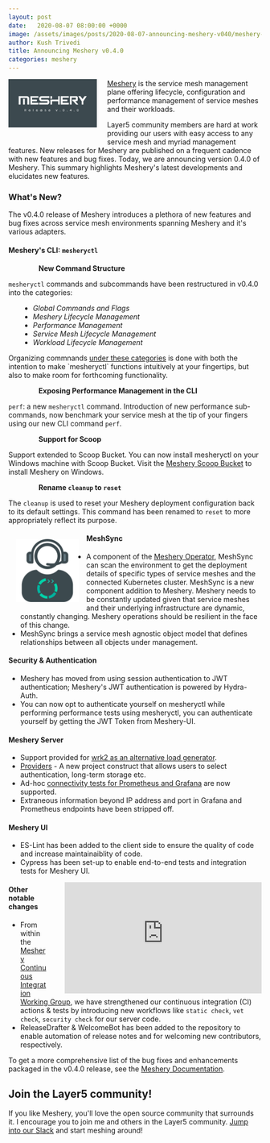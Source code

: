 ```yaml
---
layout: post
date:   2020-08-07 08:00:00 +0000
image: /assets/images/posts/2020-08-07-announcing-meshery-v040/meshery-v040.png
author: Kush Trivedi
title: Announcing Meshery v0.4.0
categories: meshery
---
```

<style>
.meshery-list-item {
        background-image:url('/assets/images/posts/2020-08-07-announcing-meshery-v040/meshery-logo-light.svg');
        height:1.5em;
        vertical-align: bottom;
        background-repeat: no-repeat;
        padding-left: 25px;
        margin-left: 15px;
        width: 20px;
        float:left;
}
.meshery-li-item {
        margin-left: 25px;
        font-style: italic;
}
.meshery-indent {
        margin-left: 30px;
}
</style>
<img src="/assets/images/posts/2020-08-07-announcing-meshery-v040/meshery-v040-inverted.png"
        alt="The service mesh management plane"
        style="width:35%;float:left;margin-right:20px;margin-bottom:20px;"/>

[Meshery](https://meshery.io) is the service mesh management plane offering lifecycle, configuration and performance management of service meshes and their workloads.

Layer5 community members are hard at work providing our users with easy access to any service mesh and myriad management features. New releases for Meshery are published on a frequent cadence with new features and bug fixes. Today, we are announcing version 0.4.0 of Meshery. This summary highlights Meshery's latest developments and elucidates new features.

### What's New?

The v0.4.0 release of Meshery introduces a plethora of new features and bug fixes across service mesh environments spanning Meshery and it's various adapters.

#### Meshery's CLI: `mesheryctl`

<div class="meshery-list-item"></div>

**New Command Structure** 

`mesheryctl` commands and subcommands have been restructured in v0.4.0 into the categories:

<ul>
<li class="meshery-li-item">Global Commands and Flags</li>
<li class="meshery-li-item">Meshery Lifecycle Management</li>
<li class="meshery-li-item">Performance Management</li>
<li class="meshery-li-item">Service Mesh Lifecycle Management</li>
<li class="meshery-li-item">Workload Lifecycle Management</li>
</ul>

<p class=".meshery-indent">Organizing commnands <a href="https://meshery.layer5.io/docs/guides/mesheryctl">under these categories</a> is done with both the intention to make `mesheryctl` functions intuitively at your fingertips, but also to make room for forthcoming functionality.</p>

<div class="meshery-list-item"></div>

**Exposing Performance Management in the CLI**

<p class=".meshery-indent"><code>perf</code>: a new <code>mesheryctl</code> command. Introduction of new performance sub-commands, now benchmark your service mesh at the tip of your fingers using our new CLI command <code>perf</code>.</p>

<div class="meshery-list-item"></div>

**Support for Scoop** 

Support extended to Scoop Bucket. You can now install mesheryctl on your Windows machine with Scoop Bucket. Visit the [Meshery Scoop Bucket](https://github.com/layer5io/scoop-bucket) to install Meshery on Windows.

<div class="meshery-list-item"></div>

**Rename `cleanup` to `reset`**

The `cleanup` is used to reset your Meshery deployment configuration back to its default settings. This command has been renamed to `reset` to more appropriately reflect its purpose.

<a href="https://meshery.io/community"><img alt="Layer5 Service Mesh Community" src="/assets/images/posts/2020-08-07-announcing-meshery-v040/meshery-operator-dark.svg" style="margin:15px;" width="125px" align="left" /></a>

#### MeshSync

- A component of the [Meshery Operator](https://github.com/layer5io/meshery-operator), MeshSync can scan the environment to get the deployment details of specific types of service meshes and the connected Kubernetes cluster. MeshSync is a new component addition to Meshery. Meshery needs to be constantly updated given that service meshes and their underlying infrastructure are dynamic, constantly changing.  Meshery operations should be resilient in the face of this change. 
- MeshSync brings a service mesh agnostic object model that defines relationships between all objects under management.

#### Security & Authentication

- Meshery has moved from using session authentication to JWT authentication; Meshery's JWT authentication is powered by Hydra-Auth.
- You can now opt to authenticate yourself on mesheryctl while performing performance tests using mesheryctl, you can authenticate yourself by getting the JWT Token from Meshery-UI.

#### Meshery Server

- Support provided for [wrk2 as an alternative load generator](https://meshery.layer5.io/docs/functionality/performance-management#load-generators).
- [Providers](https://meshery.layer5.io/docs/extensibility) - A new project construct that allows users to select authentication, long-term storage etc.
- Ad-hoc [connectivity tests for Prometheus and Grafana](https://meshery.layer5.io/docs/functionality/performance-management#grafana-and-meshery) are now supported.
- Extraneous information beyond IP address and port in Grafana and Prometheus endpoints have been stripped off.

#### Meshery UI

- ES-Lint has been added to the client side to ensure the quality of code and increase maintainaiblity of code.
- Cypress has been set-up to enable end-to-end tests and integration tests for Meshery UI.

<div id="layer5-intro" class="card-content" style="position:relative;float:right;margin-left:35px;" ><iframe width="392" height="220.5" src="https://www.youtube.com/embed/ds9D2KgZKxo" frameborder="0" allow="accelerometer; autoplay; encrypted-media; gyroscope; picture-in-picture" allowfullscreen></iframe></div>

#### Other notable changes

- From within the [Meshery Continuous Integration Working Group](https://www.youtube.com/watch?v=ds9D2KgZKxo&list=PL3A-A6hPO2IM7rYiKxG4l3eQNc6X3IUex), we have strengthened our continuous integration (CI) actions & tests by introducing new workflows like `static check`, `vet check`, `security check` for our server code.
- ReleaseDrafter & WelcomeBot has been added to the repository to enable automation of release notes and for welcoming new contributors, respectively.

To get a more comprehensive list of the bug fixes and enhancements packaged in the v0.4.0 release, see the [Meshery Documentation](https://meshery.layer5.io/docs/project/releases).

## Join the Layer5 community!
If you like Meshery, you'll love the open source community that surrounds it. I encourage you to join me and others in the Layer5 community. [Jump into our Slack](http://slack.layer5.io) and start meshing around!
